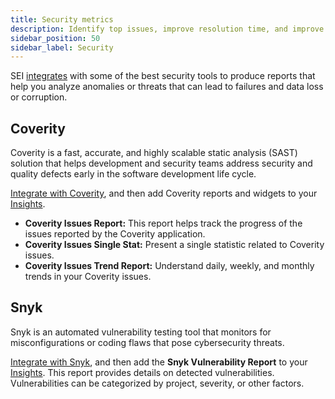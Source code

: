 ```yaml
---
title: Security metrics
description: Identify top issues, improve resolution time, and improve your security posture.
sidebar_position: 50
sidebar_label: Security
---
```


SEI [integrates](/docs/category/sei-integrations) with some of the best security tools to produce reports that help you analyze anomalies or threats that can lead to failures and data loss or corruption.


## Coverity

Coverity is a fast, accurate, and highly scalable static analysis (SAST) solution that helps development and security teams address security and quality defects early in the software development life cycle.

[Integrate with Coverity](/docs/software-engineering-insights/sei-integrations/other-integrations/sei-integration-coverity), and then add Coverity reports and widgets to your [Insights](/docs/software-engineering-insights/insights/sei-insights).

* **Coverity Issues Report:** This report helps track the progress of the issues reported by the Coverity application.
* **Coverity Issues Single Stat:** Present a single statistic related to Coverity issues.
* **Coverity Issues Trend Report:** Understand daily, weekly, and monthly trends in your Coverity issues.

<!--
## Microsoft Threat Modeling

The Microsoft Threat Modeling tool allows software architects to identify and mitigate potential security issues early, when they are relatively easy and cost-effective to resolve.

1. In your Harness project, go to the SEI module, and select **Account**.
2. Select **SEI Integrations** under **Data Settings**.
3. Select **Available Integrations**, locate the **Microsoft Threat Modeling Tool** semi-automated integration, and select **Upload report**.
4. Add the **Microsoft Threat Modeling Issues Report** to your [Insights](/docs/software-engineering-insights/insights/sei-insights). This report helps track the progress of the issues reported by the Microsoft Threat Modeling tool. This report includes the total number of issues and their priority rankings.

## NCC Group Vulnerability Scans

The NCC Group's Managed Vulnerability Scanning Services deliver hands-on rapid detection, monitoring, and remediation of internal and external system vulnerabilities.

1. In your Harness project, go to the SEI module, and select **Account**.
2. Select **SEI Integrations** under **Data Settings**.
3. Select **Available Integrations**, locate the **NCC Group Report** semi-automated integration, and select **Upload report**.
4. Add the **NCC Group Vulnerability Report** to your [Insights](/docs/software-engineering-insights/insights/sei-insights). This report provides details on detected vulnerabilities. Vulnerabilities can be categorized by status.

-->

## Snyk

Snyk is an automated vulnerability testing tool that monitors for misconfigurations or coding flaws that pose cybersecurity threats.

[Integrate with Snyk](/docs/software-engineering-insights/sei-integrations/other-integrations/sei-integration-snyk), and then add the **Snyk Vulnerability Report** to your [Insights](/docs/software-engineering-insights/insights/sei-insights). This report provides details on detected vulnerabilities. Vulnerabilities can be categorized by project, severity, or other factors.

